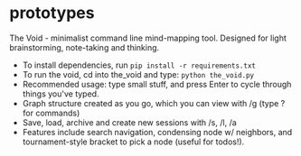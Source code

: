 # prototypes

The Void - minimalist command line mind-mapping tool. Designed for light brainstorming, note-taking and thinking.
- To install dependencies, run ```pip install -r requirements.txt```
- To run the void, cd into the_void and type: ```python the_void.py```
- Recommended usage: type small stuff, and press Enter to cycle through things you've typed.
- Graph structure created as you go, which you can view with /g (type ? for commands)
- Save, load, archive and create new sessions with /s, /l, /a
- Features include search navigation, condensing node w/ neighbors, and tournament-style bracket to pick a node (useful for todos!).
